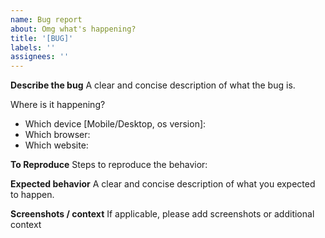 ```yaml
---
name: Bug report
about: Omg what's happening?
title: '[BUG]'
labels: ''
assignees: ''
---
```


**Describe the bug**
A clear and concise description of what the bug is.

Where is it happening?

- Which device [Mobile/Desktop, os version]:
- Which browser:
- Which website:

**To Reproduce**
Steps to reproduce the behavior:

**Expected behavior**
A clear and concise description of what you expected to happen.

**Screenshots / context**
If applicable, please add screenshots or additional context
